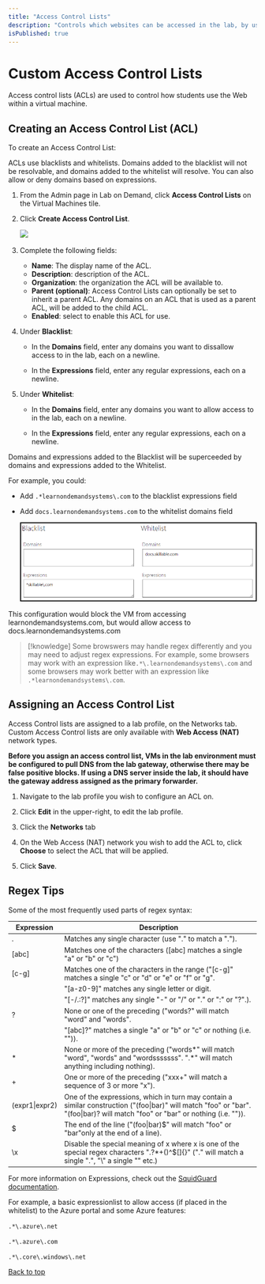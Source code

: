 ```yaml
---
title: "Access Control Lists"
description: "Controls which websites can be accessed in the lab, by using blacklists and whitelists."
isPublished: true
---
```


# Custom Access Control Lists

Access control lists (ACLs) are used to control how students use the Web within a virtual machine. 

<!--
![](images/blacklist-and-whitelist-fields.png)
-->
## Creating an Access Control List (ACL)

To create an Access Control List:

ACLs use blacklists and whitelists. Domains added to the blacklist will not be resolvable, and domains added to the whitelist will resolve. You can also allow or deny domains based on  expressions. 

1. From the Admin page in Lab on Demand, click **Access Control Lists** on the Virtual Machines tile.  

1. Click **Create Access Control List**.

    ![](images/create-access-control-list.png)

1. Complete the following fields:

    - **Name**: The display name of the ACL.
    - **Description**: description of the ACL.
    - **Organization**: the organization the ACL will be available to.
    - **Parent (optional)**: Access Control Lists can optionally be set to inherit a parent ACL. Any domains on an ACL that is used as a parent ACL, will be added to the child ACL.  
    - **Enabled**: select to enable this ACL for use. 

1. Under **Blacklist**:
    - In the **Domains** field, enter any domains you want to dissallow access to in the lab, each on a newline.

    - In the **Expressions** field, enter any regular expressions, each on a newline.

1. Under **Whitelist**:
    - In the **Domains** field, enter any domains you want to allow access to in the lab, each on a newline.

    - In the **Expressions** field, enter any regular expressions, each on a newline.

Domains and expressions added to the Blacklist will be superceeded by domains and expressions added to the Whitelist. 

For example, you could:
- Add `.*learnondemandsystems\.com` to the blacklist expressions field
- Add `docs.learnondemandsystems.com` to the whitelist domains field 

    ![](images/configured-black-and-white-lists.png)

This configuration would block the VM from accessing learnondemandsystems.com, but would allow access to docs.learnondemandsystems.com

>[!knowledge] Some browswers may handle regex differently and you may need to adjust regex expressions. For example, some browsers may work with an expression like`.*\.learnondemandsystems\.com` and some browsers may work better with an expression like `.*learnondemandsystems\.com`.

## Assigning an Access Control List

Access Control lists are assigned to a lab profile, on the Networks tab. Custom Access Control lists are only available with **Web Access (NAT)** network types.

**Before you assign an access control list, VMs in the lab environment must be configured to pull DNS from the lab gateway, otherwise there may be false positive blocks. If using a DNS server inside the lab, it should have the gateway address assigned as the primary forwarder.**

1. Navigate to the lab profile you wish to configure an ACL on. 

1. Click **Edit** in the upper-right, to edit the lab profile. 

1. Click the **Networks** tab

1. On the Web Access (NAT) network you wish to add the ACL to, click **Choose** to select the ACL that will be applied.

1. Click **Save**. 

## Regex Tips

Some of the most frequently used parts of regex syntax:

|Expression|Description|
|---|---|
|.|Matches any single character (use \"\." to match a ".").|
|[abc]|Matches one of the characters ([abc] matches a single "a" or "b" or "c")|
|[c-g]|Matches one of the characters in the range ("[c-g]" matches a single "c" or "d" or "e" or "f" or "g".|
||"[a-z0-9]" matches any single letter or digit.|
||"[-/.:?]" matches any single "-" or "/" or "." or ":" or "?".).|
|?|None or one of the preceding ("words?" will match "word" and "words".|
||"[abc]?" matches a single "a" or "b" or "c" or nothing (i.e. "")).|
|*|None or more of the preceding ("words*" will match "word", "words" and "wordsssssss". ".*" will match anything including nothing).|
|+|One or more of the preceding ("xxx+" will match a sequence of 3 or more "x").|
|(expr1\|expr2)|One of the expressions, which in turn may contain a similar construction ("(foo\|bar)" will match "foo" or "bar". "(foo\|bar)? will match "foo" or "bar" or nothing (i.e. "")).|
|$|The end of the line ("(foo\|bar)$" will match "foo" or "bar"only at the end of a line).|
|\x|Disable the special meaning of x where x is one of the special regex characters ".?*+()^$[]{}\"  ("\." will match a single ".", "\\" a single "\" etc.)|

For more information on Expressions, check out the [SquidGuard documentation](https://web.archive.org/web/20180807025620/http://squidguard.org/Doc/expressionlist.html).

For example, a basic expressionlist to allow access (if placed in the whitelist) to the Azure portal and some Azure features: 

`.*\.azure\.net`

`.*\.azure\.com`

`.*\.core\.windows\.net`

[Back to top](#custom-access-control-lists)
